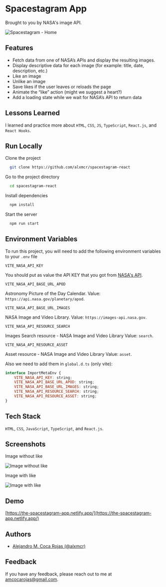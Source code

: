 
# Spacestagram App

Brought to you by NASA's image API.

![Spacestagram - Home](https://res.cloudinary.com/images-alex-projects/image/upload/v1631597117/Portfolio/the-spacestagram-images/the-spacestagram-app_zfpfby.png)


## Features

- Fetch data from one of NASA’s APIs and display the resulting images.
- Display descriptive data for each image (for example: title, date, description, etc.)
- Like an image
- Unlike an image
- Save likes if the user leaves or reloads the page
- Animate the “like” action (might we suggest a heart?)
- Add a loading state while we wait for NASA’s API to return data

  
## Lessons Learned

I learned and practice more about `HTML`, `CSS`, `JS`, `TypeScript`, `React.js`, and `React Hooks`.

  
## Run Locally

Clone the project

```bash
  git clone https://github.com/alxmcr/spacestagram-react
```

Go to the project directory

```bash
  cd spacestagram-react
```

Install dependencies

```bash
  npm install
```

Start the server

```bash
  npm run start
```

  
## Environment Variables

To run this project, you will need to add the following environment variables to your `.env` file

`VITE_NASA_API_KEY`

You should put as value the API KEY that you got from [NASA's API](https://api.nasa.gov/).

`VITE_NASA_API_BASE_URL_APOD`

Astronomy Picture of the Day Calendar. 
Value: `https://api.nasa.gov/planetary/apod`.

`VITE_NASA_API_BASE_URL_IMAGES`

NASA Image and Video Library.
Value: `https://images-api.nasa.gov`.

`VITE_NASA_API_RESOURCE_SEARCH`

Images Search resource - NASA Image and Video Library
Value: `search`.

`VITE_NASA_API_RESOURCE_ASSET`

Asset resource - NASA Image and Video Library
Value: `asset`.

Also we need to add them in `global.d.ts` (only vite):

```javascript
interface ImportMetaEnv {
    VITE_NASA_API_KEY: string;
    VITE_NASA_API_BASE_URL_APOD: string;
    VITE_NASA_API_BASE_URL_IMAGES: string;
    VITE_NASA_API_RESOURCE_SEARCH: string;
    VITE_NASA_API_RESOURCE_ASSET: string;
}
```
  
## Tech Stack

`HTML`, `CSS`, `JavaScript`, `TypeScript`, and `React.js`.

## Screenshots

Image without like

![Image without like](https://res.cloudinary.com/images-alex-projects/image/upload/v1631597319/Portfolio/the-spacestagram-images/the-spacestagram-mobile_fxvdpb.png)

Image with like

![Image with like](https://res.cloudinary.com/images-alex-projects/image/upload/v1631597440/Portfolio/the-spacestagram-images/the-spacestagram-like-mobile_pnk1h4.png)
  
## Demo

[https://the-spacestagram-app.netlify.app/](https://the-spacestagram-app.netlify.app/)

## Authors

- [Alejandro M. Coca Rojas (@alxmcr)](https://www.github.com/alxmcr)
  
## Feedback

If you have any feedback, please reach out to me at amcocarojas@gmail.com.